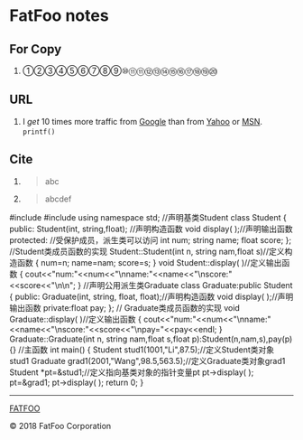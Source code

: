 # FatFoo notes
## For Copy
1. ①②③④⑤⑥⑦⑧⑨⑩⑪⑪⑫⑬⑭⑮⑯⑰⑱⑲⑳

## URL
1. I *get* 10 times more traffic from [Google][] than from
[Yahoo][] or [MSN][]. `printf()`

[google]: http://google.com/        "Google"
[yahoo]:  http://search.yahoo.com/  "Yahoo Search"
[msn]:    http://search.msn.com/    "MSN Search"

## Cite
1. >abc
2. >abcdef


#include <iostream>
#include <string>
using namespace std;
//声明基类Student
class Student
{
public:
Student(int, string,float);  //声明构造函数
void display( );//声明输出函数
protected:  //受保护成员，派生类可以访问
int num;
string name;
float score;
};
//Student类成员函数的实现
Student::Student(int n, string nam,float s)//定义构造函数
{
num=n;
name=nam;
score=s;
}
void Student::display( )//定义输出函数
{
cout<<"num:"<<num<<"\nname:"<<name<<"\nscore:"<<score<<"\n\n";
}
//声明公用派生类Graduate
class Graduate:public Student
{
public:
Graduate(int, string, float, float);//声明构造函数
void display( );//声明输出函数
private:float pay;
};
// Graduate类成员函数的实现
void Graduate::display( )//定义输出函数
{
cout<<"num:"<<num<<"\nname:"<<name<<"\nscore:"<<score<<"\npay="<<pay<<endl;
}
Graduate::Graduate(int n, string nam,float s,float p):Student(n,nam,s),pay(p){}
//主函数
int main()
{
Student stud1(1001,"Li",87.5);//定义Student类对象stud1
Graduate grad1(2001,"Wang",98.5,563.5);//定义Graduate类对象grad1
Student *pt=&stud1;//定义指向基类对象的指针变量pt
pt->display( );
pt=&grad1;
pt->display( );
return 0;
}

----------------------

[FATFOO](https://github.com/snowyben/00_notes)

<div class="footer">
&copy; 2018 FatFoo Corporation
</div>
